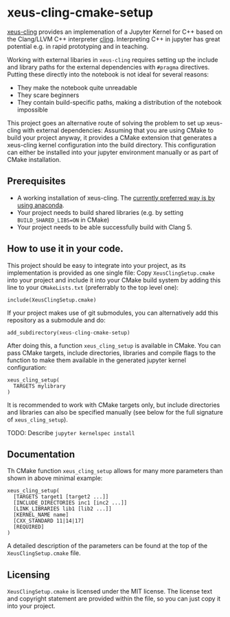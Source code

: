 # xeus-cling-cmake-setup

[xeus-cling](https://github.com/jupyter-xeus/xeus-cling) provides an implemenation of a Jupyter Kernel
for C++ based on the Clang/LLVM C++ interpreter [cling](https://github.com/root-project/cling). Interpreting
C++ in jupyter has great potential e.g. in rapid prototyping and in teaching.

Working with external libaries in `xeus-cling` requires setting up the include and library paths
for the external dependencies with `#pragma` directives. Putting these directly into the notebook
is not ideal for several reasons:
* They make the notebook quite unreadable
* They scare beginners
* They contain build-specific paths, making a distribution of the notebook impossible

This project goes an alternative route of solving the problem to set up xeus-cling with external dependencies:
Assuming that you are using CMake to build your project anyway, it provides a CMake extension
that generates a xeus-cling kernel configuration into the build directory. This configuration can
either be installed into your jupyter environment manually or as part of CMake installation.

## Prerequisites

* A working installation of xeus-cling. The [currently preferred way is by using anaconda](https://github.com/jupyter-xeus/xeus-cling).
* Your project needs to build shared libraries (e.g. by setting `BUILD_SHARED_LIBS=ON` in CMake)
* Your project needs to be able successfully build with Clang 5.

## How to use it in your code.

This project should be easy to integrate into your project, as its implementation is provided as one single file:
Copy `XeusClingSetup.cmake` into your project and include it into your
CMake build system by adding this line to your `CMakeLists.txt` (preferrably
to the top level one):

```
include(XeusClingSetup.cmake)
```

If your project makes use of git submodules, you can alternatively add this
repository as a submodule and do:

```
add_subdirectory(xeus-cling-cmake-setup)
```

After doing this, a function `xeus_cling_setup` is available in CMake. You can pass CMake targets,
include directories, libraries and compile flags to the function to make them available in the
generated jupyter kernel configuration:

```
xeus_cling_setup(
  TARGETS mylibrary
)
```

It is recommended to work with CMake targets only, but include directories and libraries can also
be specified manually (see below for the full signature of `xeus_cling_setup`).

TODO: Describe `jupyter kernelspec install`

## Documentation

Th CMake function `xeus_cling_setup` allows for many more parameters than shown in above minimal example:

```
xeus_cling_setup(
  [TARGETS target1 [target2 ...]]
  [INCLUDE_DIRECTORIES inc1 [inc2 ...]]
  [LINK_LIBRARIES lib1 [lib2 ...]]
  [KERNEL_NAME name]
  [CXX_STANDARD 11|14|17]
  [REQUIRED]
)
```

A detailed description of the parameters can be found at the top of the `XeusClingSetup.cmake` file.

## Licensing

`XeusClingSetup.cmake` is licensed under the MIT license. The license text and
copyright statement are provided within the file, so you can just copy it into
your project.
